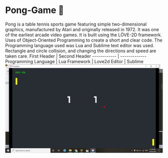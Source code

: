 # Pong-Game :ping_pong:
Pong is a table tennis sports game featuring simple two-dimensional graphics, manufactured by Atari and originally released in 1972. It was one of the earliest arcade video games.
It is built using the  LÖVE-2D framework. Uses of Object-Oriented Programming to create a short and clear code. The Programming language used was Lua and Sublime text editor was used. Rectangle and circle collision, and changing the directions and speed are taken care.
First Header | Second Header
------------ | -------------
Programming Language | Lua
Framework | Love2d
Editor | Sublime
![Image of Pong Game](https://github.com/Saurav-sp/Pong-Game/blob/master/pong.png)
